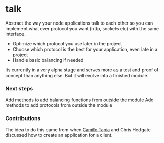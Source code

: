 # talk

Abstract the way your node applications talk to each other so you can implement what ever protocol you want (http, sockets etc) with the same interface.

- Optimize which protocol you use later in the project
- Choose which protocol is the best for your application, even late in a project
- Handle basic balancing if needed

Its currently in a very alpha stage and serves more as a test and proof of concept than anything else. But it will evolve into a finished module.

### Next steps

Add methods to add balancing functions from outside the module
Add methods to add protocols from outside the module


### Contributions

The idea to do this came from when [Camilo Tapia](https://github.com/camme) and Chris Hedgate discussed how to create an application for a client.
